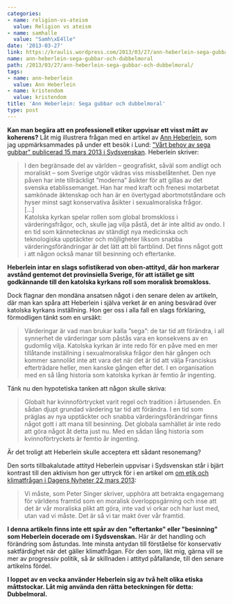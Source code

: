 ```yaml
---
categories:
- name: religion-vs-ateism
  value: Religion vs ateism
- name: samhalle
  value: "Samh\xE4lle"
date: '2013-03-27'
link: https://kraulis.wordpress.com/2013/03/27/ann-heberlein-sega-gubbar-och-dubbelmoral/
name: ann-heberlein-sega-gubbar-och-dubbelmoral
path: /2013/03/27/ann-heberlein-sega-gubbar-och-dubbelmoral/
tags:
- name: ann-heberlein
  value: Ann Heberlein
- name: kristendom
  value: kristendom
title: 'Ann Heberlein: Sega gubbar och dubbelmoral'
type: post
---
```

**Kan man begära att en professionell etiker uppvisar ett visst mått av koherens?** Låt mig illustrera frågan med en artikel av [Ann Heberlein](http://sv.wikipedia.org/wiki/Ann_Heberlein), som jag uppmärksammades på under ett besök i Lund: ["Vårt behov av sega gubbar" publicerad 15 mars 2013 i Sydsvenskan](http://www.sydsvenskan.se/kultur--nojen/vart-behov-av-sega-gubbar/). Heberlein skriver:

> I den begränsade del av världen – geografiskt, såväl som andligt och moraliskt – som Sverige utgör vädras viss missbelåtenhet. Den nye påven har inte tillräckligt ”moderna” åsikter för att gillas av det svenska etablissemanget. Han har med kraft och frenesi motarbetat samkönade äktenskap och han är en övertygad abortmotståndare och hyser minst sagt konservativa åsikter i sexualmoraliska frågor.  
> [...]  
> Katolska kyrkan spelar rollen som global bromskloss i värderingsfrågor, och, skulle jag vilja påstå, det är inte alltid av ondo. I en tid som kännetecknas av ständigt nya medicinska och teknologiska upptäckter och möjligheter liksom snabba värderingsförändringar är det lätt att bli fartblind. Det finns något gott i att någon också manar till besinning och eftertanke.

**Heberlein intar en slags sofistikerad von oben-attityd, där hon markerar avstånd gentemot det provinsiella Sverige, för att istället ge sitt godkännande till den katolska kyrkans roll som moralisk bromskloss.**

Dock flagnar den mondäna ansatsen något i den senare delen av artikeln, där man kan spåra att Heberlein i själva verket är en aning besvärad över katolska kyrkans inställning. Hon ger oss i alla fall en slags förklaring, förmodligen tänkt som en ursäkt:

> Värderingar är vad man brukar kalla ”sega”: de tar tid att förändra, i all synnerhet de värderingar som påstås vara en konsekvens av en gudomlig vilja. Katolska kyrkan är inte redo för en påve med en mer tillåtande inställning i sexualmoraliska frågor den här gången och kommer sannolikt inte att vara det när det är tid att välja Franciskus efterträdare heller, men kanske gången efter det. I en organisation med en så lång historia som katolska kyrkan är femtio år ingenting.

Tänk nu den hypotetiska tanken att någon skulle skriva:

> Globalt har kvinnoförtrycket varit regel och tradition i årtusenden. En sådan djupt grundad värdering tar tid att förändra. I en tid som präglas av nya upptäckter och snabba värderingsförändringar finns något gott i att mana till besinning. Det globala samhället är inte redo att göra något åt detta just nu. Med en sådan lång historia som kvinnoförtryckets är femtio år ingenting.

Är det troligt att Heberlein skulle acceptera ett sådant resonemang?

Den sorts tillbakalutade attityd Heberlein uppvisar i Sydsvenskan står i bjärt kontrast till den aktivism hon ger uttryck för i en artikel om [om etik och klimatfrågan i Dagens Nyheter 22 mars 2013](http://www.dn.se/kultur-noje/debatt-essa/att-handla-mot-battre-vetande):

> Vi måste, som Peter Singer skriver, upphöra att betrakta engagemang för världens framtid som en moralisk överloppsgärning och inse att det är vår moraliska plikt att göra, inte vad vi orkar och har lust med, utan vad vi måste. Det är så vi tar makt över vår framtid.

**I denna artikeln finns inte ett spår av den "eftertanke" eller "besinning" som Heberlein docerade om i Sydsvenskan.** Här är det handling och förändring som åstundas. Inte minsta antydan till förståelse för konservativ saktfärdighet när det gäller klimatfrågan. För den som, likt mig, gärna vill se mer av progressiv politik, så är skillnaden i attityd påfallande, till den senare artikelns fördel.

**I loppet av en vecka använder Heberlein sig av två helt olika etiska måttstockar. Låt mig använda den rätta beteckningen för detta: Dubbelmoral.**

